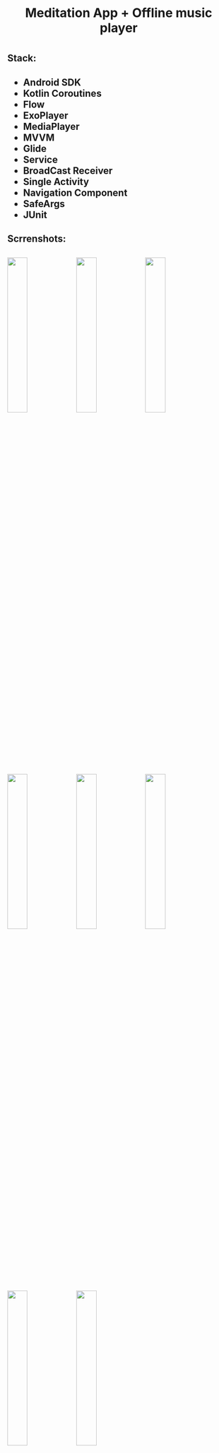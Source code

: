 <h1 align="center">Meditation App + Offline music player<h1>

<h2>Stack:<h2>
  
- Android SDK
- Kotlin Coroutines
- Flow
- ExoPlayer
- MediaPlayer
- MVVM
- Glide
- Service
- BroadCast Receiver 
- Single Activity
- Navigation Component
- SafeArgs
- JUnit
  

<h2>Scrrenshots:<h2>
  <img src="https://user-images.githubusercontent.com/79253805/220618360-1f233dbf-b156-45f5-be0e-2e978b182246.png" width=30% height=30%>
  <img src="https://user-images.githubusercontent.com/79253805/220618395-a521e2d0-2a18-41fd-b17e-440985dd0936.png" width=30% height=30%>
  <img src="https://user-images.githubusercontent.com/79253805/220618487-0197e90a-cfe4-46ea-b356-f90801ed78ee.png" width=30% height=30%>
  <img src="https://user-images.githubusercontent.com/79253805/220618446-61a6d685-c1f2-4b6f-a5b4-44e461ca7bcc.png" width=30% height=30%>
  <img src="https://user-images.githubusercontent.com/79253805/220618828-46a48b05-80e2-486a-a403-0618904317d4.png" width=30% height=30%>
  <img src="https://user-images.githubusercontent.com/79253805/220618866-d06c3919-18b5-48bd-b930-d428f8311039.png" width=30% height=30%>
  <img src="https://user-images.githubusercontent.com/79253805/220618899-1a914034-3af2-4551-9e27-dcb46b2d2980.png" width=30% height=30%>
  <img src="https://user-images.githubusercontent.com/79253805/220618916-da73abce-d896-47ae-9291-d44be52b3fce.png" width=30% height=30%>
 
